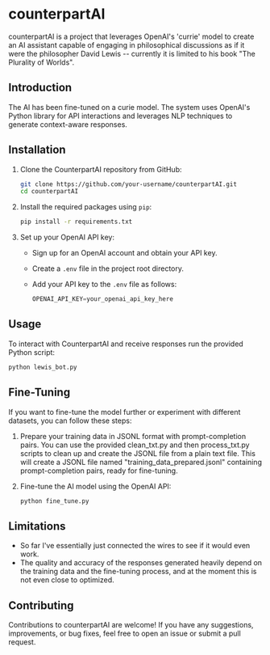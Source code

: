 # counterpartAI

counterpartAI is a project that leverages OpenAI's 'currie' model to create an AI assistant capable of engaging in philosophical discussions as if it were the philosopher David Lewis -- currently it is limited to his book "The Plurality of Worlds".

## Introduction

The AI has been fine-tuned on a curie model. The system uses OpenAI's Python library for API interactions and leverages NLP techniques to generate context-aware responses.

## Installation

1. Clone the CounterpartAI repository from GitHub:

   ```bash
   git clone https://github.com/your-username/counterpartAI.git
   cd counterpartAI
   ```

2. Install the required packages using `pip`:

   ```bash
   pip install -r requirements.txt
   ```

3. Set up your OpenAI API key:

   - Sign up for an OpenAI account and obtain your API key.
   - Create a `.env` file in the project root directory.
   - Add your API key to the `.env` file as follows:

     ```python
     OPENAI_API_KEY=your_openai_api_key_here
     ```

## Usage

To interact with CounterpartAI and receive responses run the provided Python script:

```bash
python lewis_bot.py
```

## Fine-Tuning

If you want to fine-tune the model further or experiment with different datasets, you can follow these steps:

1. Prepare your training data in JSONL format with prompt-completion pairs. You can use the provided clean_txt.py and then process_txt.py scripts to clean up and create the JSONL file from a plain text file. This will create a JSONL file named "training_data_prepared.jsonl" containing prompt-completion pairs, ready for fine-tuning.
2. Fine-tune the AI model using the OpenAI API:

   ```bash
   python fine_tune.py
   ```

## Limitations

- So far I've essentially just connected the wires to see if it would even work.
- The quality and accuracy of the responses generated heavily depend on the training data and the fine-tuning process, and at the moment this is not even close to optimized.

## Contributing

Contributions to counterpartAI are welcome! If you have any suggestions, improvements, or bug fixes, feel free to open an issue or submit a pull request.
